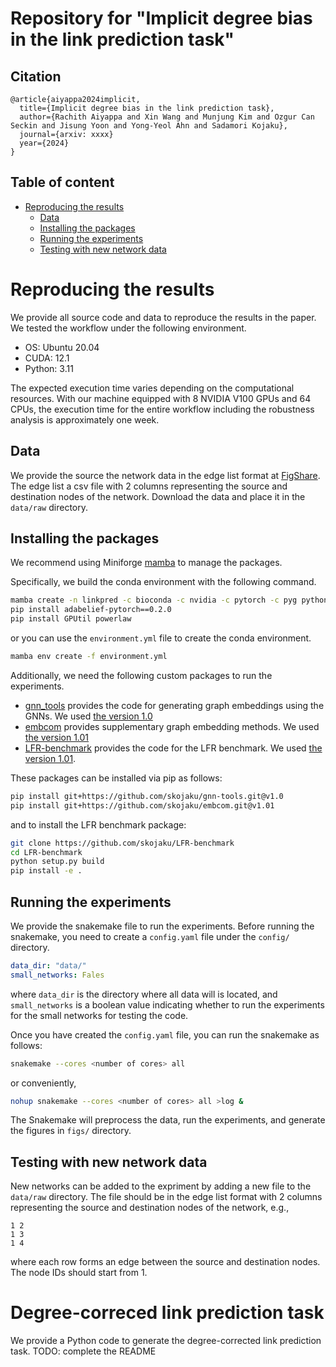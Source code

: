 # Repository for "Implicit degree bias in the link prediction task"

## Citation
```
@article{aiyappa2024implicit,
  title={Implicit degree bias in the link prediction task},
  author={Rachith Aiyappa and Xin Wang and Munjung Kim and Ozgur Can Seckin and Jisung Yoon and Yong-Yeol Ahn and Sadamori Kojaku},
  journal={arxiv: xxxx}
  year={2024}
}
```

## Table of content

- [Reproducing the results](#reproducing-the-results)
  - [Data](#data)
  - [Installing the packages](#installing-the-packages)
  - [Running the experiments](#running-the-experiments)
  - [Testing with new network data](#testing-with-new-network-data)

# Reproducing the results

We provide all source code and data to reproduce the results in the paper. We tested the workflow under the following environment.
- OS: Ubuntu 20.04
- CUDA: 12.1
- Python: 3.11

The expected execution time varies depending on the computational resources. With our machine equipped with 8 NVIDIA V100 GPUs and 64 CPUs, the execution time for the entire workflow including the robustness analysis is approximately one week.

## Data

We provide the source the network data in the edge list format at [FigShare](https://figshare.com/projects/Implicit_degree_bias_in_the_link_prediction_task/205432).
The edge list a csv file with 2 columns representing the source and destination nodes of the network.
Download the data and place it in the `data/raw` directory.

## Installing the packages

We recommend using Miniforge [mamba](https://github.com/conda-forge/miniforge) to manage the packages.

Specifically, we build the conda environment with the following command.
```bash
mamba create -n linkpred -c bioconda -c nvidia -c pytorch -c pyg python=3.11 cuda-version=12.1 pytorch torchvision torchaudio pytorch-cuda=12.1 snakemake graph-tool scikit-learn numpy==1.23.5 numba scipy==1.10.1 pandas polars networkx seaborn matplotlib gensim ipykernel tqdm black faiss-gpu pyg pytorch-sparse python-igraph -y
pip install adabelief-pytorch==0.2.0
pip install GPUtil powerlaw
```
or you can use the `environment.yml` file to create the conda environment.
```bash
mamba env create -f environment.yml
```

Additionally, we need the following custom packages to run the experiments.
- [gnn_tools](https://github.com/skojaku/gnn-tools) provides the code for generating graph embeddings using the GNNs. We used [the version 1.0](https://github.com/skojaku/gnn-tools/releases/tag/v1.0)
- [embcom](https://github.com/skojaku/embcom) provides supplementary graph embedding methods. We used [the version 1.01](https://github.com/skojaku/embcom/releases/tag/v1.01)
- [LFR-benchmark](https://github.com/skojaku/LFR-benchmark) provides the code for the LFR benchmark. We used [the version 1.01](https://github.com/skojaku/LFR-benchmark/releases/tag/v1.01).

These packages can be installed via pip as follows:
```bash
pip install git+https://github.com/skojaku/gnn-tools.git@v1.0
pip install git+https://github.com/skojaku/embcom.git@v1.01
```
and to install the LFR benchmark package:
```bash
git clone https://github.com/skojaku/LFR-benchmark
cd LFR-benchmark
python setup.py build
pip install -e .
```

## Running the experiments

We provide the snakemake file to run the experiments. Before running the snakemake, you need to create a `config.yaml` file under the `config/` directory.
```yaml
data_dir: "data/"
small_networks: Fales
```
where `data_dir` is the directory where all data will is located, and `small_networks` is a boolean value indicating whether to run the experiments for the small networks for testing the code.


Once you have created the `config.yaml` file, you can run the snakemake as follows:
```bash
snakemake --cores <number of cores> all
```
or conveniently,
```bash
nohup snakemake --cores <number of cores> all >log &
```
The Snakemake will preprocess the data, run the experiments, and generate the figures in `figs/` directory.

## Testing with new network data

New networks can be added to the expriment by adding a new file to the `data/raw` directory.
The file should be in the edge list format with 2 columns representing the source and destination nodes of the network, e.g.,
```csv
1 2
1 3
1 4
```
where each row forms an edge between the source and destination nodes. The node IDs should start from 1.

# Degree-correced link prediction task

We provide a Python code to generate the degree-corrected link prediction task.
TODO: complete the README
```python

```

